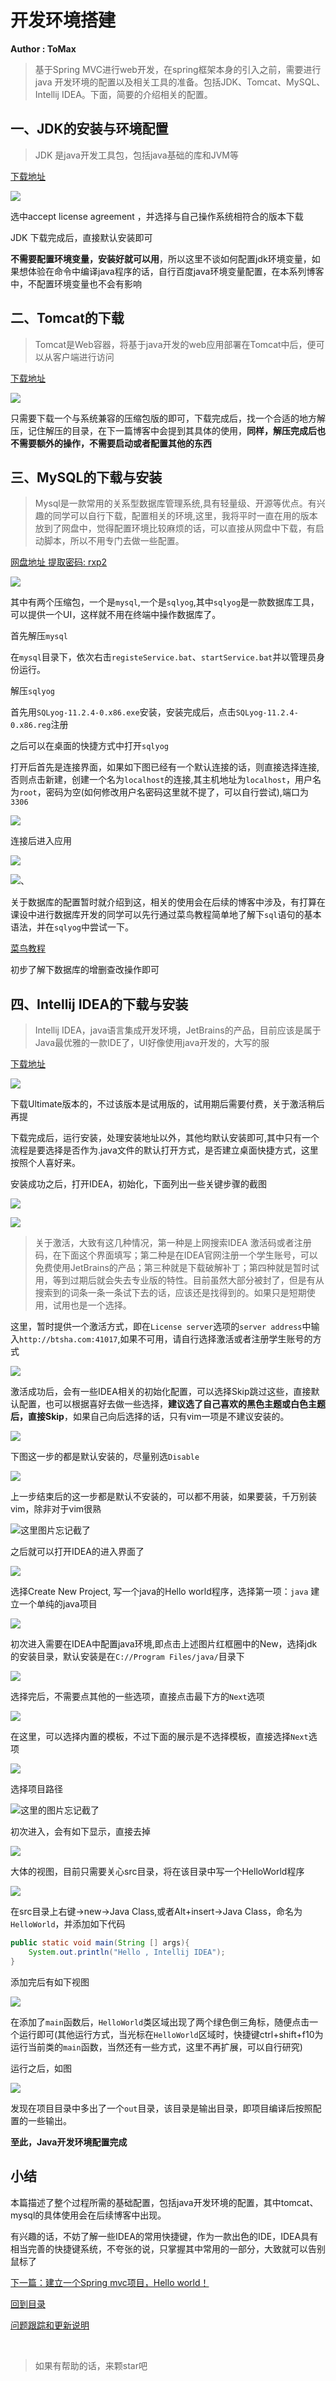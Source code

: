 # 开发环境搭建
**Author : ToMax**

> 基于Spring MVC进行web开发，在spring框架本身的引入之前，需要进行java 开发环境的配置以及相关工具的准备。包括JDK、Tomcat、MySQL、Intellij IDEA。下面，简要的介绍相关的配置。

## 一、JDK的安装与环境配置

> JDK 是java开发工具包，包括java基础的库和JVM等

[下载地址](http://www.oracle.com/technetwork/java/javase/downloads/jdk8-downloads-2133151.html)

![](https://tomax.xin/img/blog/1/1.png)

选中accept license agreement ，并选择与自己操作系统相符合的版本下载

JDK 下载完成后，直接默认安装即可

**不需要配置环境变量，安装好就可以用**，所以这里不谈如何配置jdk环境变量，如果想体验在命令中编译java程序的话，自行百度java环境变量配置，在本系列博客中，不配置环境变量也不会有影响

## 二、Tomcat的下载

> Tomcat是Web容器，将基于java开发的web应用部署在Tomcat中后，便可以从客户端进行访问

[下载地址](https://tomcat.apache.org/download-80.cgi)

![](https://tomax.xin/img/blog/1/15.png)

只需要下载一个与系统兼容的压缩包版的即可，下载完成后，找一个合适的地方解压，记住解压的目录，在下一篇博客中会提到其具体的使用，**同样，解压完成后也不需要额外的操作，不需要启动或者配置其他的东西**

## 三、MySQL的下载与安装

> Mysql是一款常用的关系型数据库管理系统,具有轻量级、开源等优点。有兴趣的同学可以自行下载，配置相关的环境,这里，我将平时一直在用的版本放到了网盘中，觉得配置环境比较麻烦的话，可以直接从网盘中下载，有启动脚本，所以不用专门去做一些配置。


[网盘地址 提取密码: rxp2](https://pan.baidu.com/s/1BhweqMus4A9mTWy4Sd-h9A)

![](https://tomax.xin/img/blog/1/20.png)

其中有两个压缩包，一个是`mysql`,一个是`sqlyog`,其中`sqlyog`是一款数据库工具，可以提供一个UI，这样就不用在终端中操作数据库了。

首先解压`mysql`

在`mysql`目录下，依次右击`registeService.bat`、`startService.bat`并以管理员身份运行。

解压`sqlyog`

首先用`SQLyog-11.2.4-0.x86.exe`安装，安装完成后，点击`SQLyog-11.2.4-0.x86.reg`注册

之后可以在桌面的快捷方式中打开`sqlyog`

打开后首先是连接界面，如果如下图已经有一个默认连接的话，则直接选择连接,否则点击新建，创建一个名为`localhost`的连接,其主机地址为`localhost`，用户名为`root`，密码为空(如何修改用户名密码这里就不提了，可以自行尝试),端口为`3306`

![](https://tomax.xin/img/blog/1/21.png)

连接后进入应用

![](https://tomax.xin/img/blog/1/22.png)

![](https://tomax.xin/img/blog/1/23.png)、

关于数据库的配置暂时就介绍到这，相关的使用会在后续的博客中涉及，有打算在课设中进行数据库开发的同学可以先行通过菜鸟教程简单地了解下`sql`语句的基本语法，并在`sqlyog`中尝试一下。

[菜鸟教程](http://www.runoob.com/sql/sql-tutorial.html)

初步了解下数据库的增删查改操作即可

## 四、Intellij IDEA的下载与安装

> Intellij IDEA，java语言集成开发环境，JetBrains的产品，目前应该是属于Java最优雅的一款IDE了，UI好像使用java开发的，大写的服

[下载地址](https://www.jetbrains.com/idea/download/#section=windows)

![](https://tomax.xin/img/blog/1/16.png)

下载Ultimate版本的，不过该版本是试用版的，试用期后需要付费，关于激活稍后再提

下载完成后，运行安装，处理安装地址以外，其他均默认安装即可,其中只有一个流程是要选择是否作为.java文件的默认打开方式，是否建立桌面快捷方式，这里按照个人喜好来。

安装成功之后，打开IDEA，初始化，下面列出一些关键步骤的截图

![](https://tomax.xin/img/blog/1/2.png)

![](https://tomax.xin/img/blog/1/3.png)

> 关于激活，大致有这几种情况，第一种是上网搜索IDEA 激活码或者注册码，在下面这个界面填写；第二种是在IDEA官网注册一个学生账号，可以免费使用JetBrains的产品；第三种就是下载破解补丁；第四种就是暂时试用，等到过期后就会失去专业版的特性。目前虽然大部分被封了，但是有从搜索到的词条一条一条试下去的话，应该还是找得到的。如果只是短期使用，试用也是一个选择。

这里，暂时提供一个激活方式，即在`License server`选项的`server address`中输入`http://btsha.com:41017`,如果不可用，请自行选择激活或者注册学生账号的方式

![](https://tomax.xin/img/blog/1/4.png)

激活成功后，会有一些IDEA相关的初始化配置，可以选择Skip跳过这些，直接默认配置，也可以根据喜好去做一些选择，**建议选了自己喜欢的黑色主题或白色主题后，直接Skip**，如果自己向后选择的话，只有vim一项是不建议安装的。

![](https://tomax.xin/img/blog/1/5.png)

下图这一步的都是默认安装的，尽量别选`Disable`

![](https://tomax.xin/img/blog/1/8.png)

上一步结束后的这一步都是默认不安装的，可以都不用装，如果要装，千万别装vim，除非对于vim很熟

![这里图片忘记截了]()

之后就可以打开IDEA的进入界面了

![](https://tomax.xin/img/blog/1/9.png)

选择Create New Project, 写一个java的Hello world程序，选择第一项：`java` 建立一个单纯的java项目

![](https://tomax.xin/img/blog/1/10.png)

初次进入需要在IDEA中配置java环境,即点击上述图片红框圈中的New，选择jdk的安装目录，默认安装是在`C://Program Files/java/`目录下

![](https://tomax.xin/img/blog/1/11.png)

选择完后，不需要点其他的一些选项，直接点击最下方的`Next`选项

![](https://tomax.xin/img/blog/1/12.png)

在这里，可以选择内置的模板，不过下面的展示是不选择模板，直接选择`Next`选项

![](https://tomax.xin/img/blog/1/13.png)

选择项目路径

![这里的图片忘记截了]()

初次进入，会有如下显示，直接去掉

![](https://tomax.xin/img/blog/1/14.png)

大体的视图，目前只需要关心src目录，将在该目录中写一个HelloWorld程序

![](https://tomax.xin/img/blog/1/17.png)

在src目录上右键->new->Java Class,或者Alt+insert->Java Class，命名为`HelloWorld`，并添加如下代码

``` Java
public static void main(String [] args){
    System.out.println("Hello , Intellij IDEA");
}
```

添加完后有如下视图

![](https://tomax.xin/img/blog/1/18.png)

在添加了`main`函数后，`HelloWorld`类区域出现了两个绿色倒三角标，随便点击一个运行即可(其他运行方式，当光标在`HelloWorld`区域时，快捷键ctrl+shift+f10为运行当前类的`main`函数，当然还有一些方式，这里不再扩展，可以自行研究)

运行之后，如图

![](https://tomax.xin/img/blog/1/19.png)

发现在项目目录中多出了一个`out`目录，该目录是输出目录，即项目编译后按照配置的一些输出。

**至此，Java开发环境配置完成**

## 小结

本篇描述了整个过程所需的基础配置，包括java开发环境的配置，其中tomcat、mysql的具体使用会在后续博客中出现。

有兴趣的话，不妨了解一些IDEA的常用快捷键，作为一款出色的IDE，IDEA具有相当完善的快捷键系统，不夸张的说，只掌握其中常用的一部分，大致就可以告别鼠标了

[下一篇：建立一个Spring mvc项目，Hello world！](https://github.com/XingToMax/DesignPatternDemo/blob/master/blogs/Helloworld.md)

[回到目录](https://github.com/XingToMax/DesignPatternDemo/tree/master/blogs)

[问题跟踪和更新说明](https://github.com/XingToMax/DesignPatternDemo/blob/master/blogs/%E9%97%AE%E9%A2%98%E8%B7%9F%E8%B8%AA%E5%92%8C%E6%9B%B4%E6%96%B0%E8%AF%B4%E6%98%8E.md)

<br>

> 如果有帮助的话，来颗star吧
